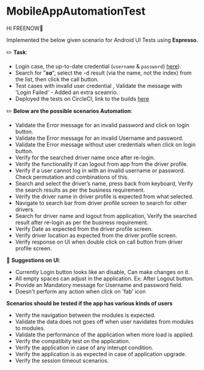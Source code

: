 # MobileAppAutomationTest

Hi FREENOW🎈

Implemented the below given scenario for Android UI Tests using **Espresso**.

✏️ **Task**:

- Login case, the up-to-date credential (`username` & `password`) [here](https://randomuser.me/api/?seed=a--d-----)).
- Search for "***sa***", select the -d result (via the name, not the index) from the list, then click the call button.
- Test cases with invalid user credential , Validate the message with 'Login Failed' - Added an extra sceanrio.
- Deployed the tests on CircleCI, link to the builds [here](https://app.circleci.com/pipelines/github/AnushaChalawadi/MobileAutomation-Espresso)

✏️ **Below are the possible scenarios Automation**:

- Validate the Error message for an invalid password and click on login button.
- Validate the Error message for an invalid Username and password.
- Validate the Error message without user credentials when click on login button.
- Verify for the searched driver name once after re-login.
- Verify the functionality if can logout from app from the driver profile.
- Verify if a user cannot log in with an invalid username or password. Check permutation and combinations of this.
- Search and select the driver’s name, press back from keyboard, Verify the search results as per the business requirement.
- Verify the driver name in driver profile is expected from what selected.
- Navigate to search bar from driver profile screen to search for other drivers.
- Search for driver name and logout from application, Verify the searched result after re-login as per the business requirement.
- Verify Date as expected from the driver profile screen.
- Verify driver location as expected from the driver profile screen.
- Verify response on UI when double click on call button from driver profile screen.

🎈 **Suggestions on UI**:

- Currently Login button looks like an disable, Can make changes on it.
- All empty spaces can adjust in the application. Ex: After Logout button.
- Provide an Mandatory message for Username and password field.
- Doesn't perform any action when click on 'fab' icon

 **Scenarios should be tested if the app has various kinds of users**

- Verify the navigation between the modules is expected.
- Validate the data does not goes off when user navidates from modules to modules.
- Validate the performance of the application when more load is applied.
- Verify the compatibity test on the application.
- Verify the application in case of any interupt condition.
- Verify the application is as expected in case of application upgrade.
- Verify the session timeout scenarios.




